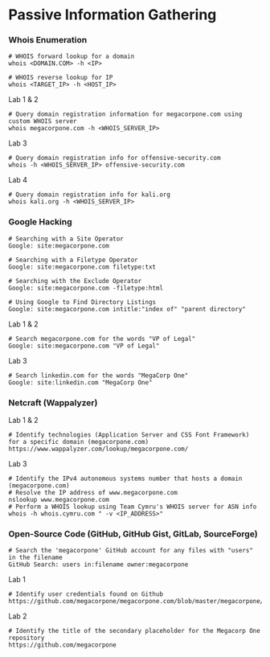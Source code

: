 # Passive Information Gathering
### Whois Enumeration
``` shell
# WHOIS forward lookup for a domain
whois <DOMAIN.COM> -h <IP>
```
``` shell
# WHOIS reverse lookup for IP
whois <TARGET_IP> -h <HOST_IP>
```
Lab 1 & 2
``` shell
# Query domain registration information for megacorpone.com using custom WHOIS server  
whois megacorpone.com -h <WHOIS_SERVER_IP>
```
Lab 3
``` shell
# Query domain registration info for offensive-security.com  
whois -h <WHOIS_SERVER_IP> offensive-security.com
```
Lab 4
``` shell
# Query domain registration info for kali.org  
whois kali.org -h <WHOIS_SERVER_IP>
```
### Google Hacking
```
# Searching with a Site Operator
Google: site:megacorpone.com
```
```
# Searching with a Filetype Operator
Google: site:megacorpone.com filetype:txt
```
```
# Searching with the Exclude Operator
Google: site:megacorpone.com -filetype:html
```
```
# Using Google to Find Directory Listings
Google: site:megacorpone.com intitle:"index of" "parent directory"
```
Lab 1 & 2
```
# Search megacorpone.com for the words "VP of Legal"
Google: site:megacorpone.com "VP of Legal"
```
Lab 3
```
# Search linkedin.com for the words "MegaCorp One"
Google: site:linkedin.com "MegaCorp One"
```
### Netcraft (Wappalyzer)
Lab 1 & 2
```
# Identify technologies (Application Server and CSS Font Framework) for a specific domain (megacorpone.com)
https://www.wappalyzer.com/lookup/megacorpone.com/
```
Lab 3
```
# Identify the IPv4 autonomous systems number that hosts a domain (megacorpone.com)
# Resolve the IP address of www.megacorpone.com  
nslookup www.megacorpone.com
# Perform a WHOIS lookup using Team Cymru's WHOIS server for ASN info  
whois -h whois.cymru.com " -v <IP_ADDRESS>"
```
### Open-Source Code (GitHub, GitHub Gist, GitLab, SourceForge)
```
# Search the 'megacorpone' GitHub account for any files with "users" in the filename
GitHub Search: users in:filename owner:megacorpone
```
Lab 1
```
# Identify user credentials found on Github
https://github.com/megacorpone/megacorpone.com/blob/master/megacorpone/xampp.users
```
Lab 2
```
# Identify the title of the secondary placeholder for the Megacorp One repository
https://github.com/megacorpone
```
